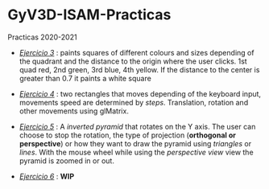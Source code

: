 # GyV3D-ISAM-Practicas
Practicas 2020-2021 

- [*Ejercicio 3*](https://chinijo21.github.io/GyV3D-ISAM-Practicas/Ej3/Ej3_Juan_GyV3D.html) : paints squares of different colours and sizes depending of the quadrant and the distance to the origin where the user clicks. 1st quad red, 2nd green, 3rd blue, 4th yellow. If the distance to the center is greater than 0.7 it paints a white square    


- [*Ejercicio 4*](https://chinijo21.github.io/GyV3D-ISAM-Practicas/Ej4/Ej4_Juan_GyV3D.html) : two rectangles that moves depending of the keyboard input, movements speed are determined by *steps*. Translation, rotation and other movements using glMatrix.


- [*Ejercicio 5*](https://chinijo21.github.io/GyV3D-ISAM-Practicas/Ej5/Ej5_Juan_GyV3D.html) : A *inverted pyramid* that rotates on the Y axis. The user can choose to stop the rotation, the type of projection (**orthogonal or perspective**) or how they want to draw the pyramid using *triangles* or *lines*. With the mouse wheel while using the *perspective view* view the pyramid is zoomed in or out.


- [*Ejercicio 6*](https://chinijo21.github.io/GyV3D-ISAM-Practicas/Ej6/Ej6_Juan_GyV3D.html) : **WIP**


